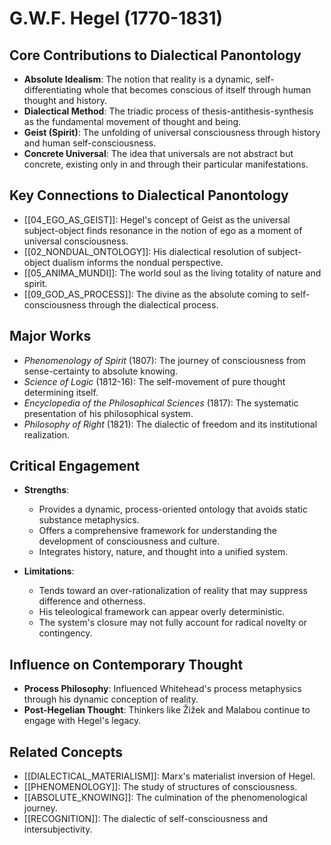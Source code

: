# G.W.F. Hegel (1770-1831)

## Core Contributions to Dialectical Panontology
- **Absolute Idealism**: The notion that reality is a dynamic, self-differentiating whole that becomes conscious of itself through human thought and history.
- **Dialectical Method**: The triadic process of thesis-antithesis-synthesis as the fundamental movement of thought and being.
- **Geist (Spirit)**: The unfolding of universal consciousness through history and human self-consciousness.
- **Concrete Universal**: The idea that universals are not abstract but concrete, existing only in and through their particular manifestations.

## Key Connections to Dialectical Panontology
- [[04_EGO_AS_GEIST]]: Hegel's concept of Geist as the universal subject-object finds resonance in the notion of ego as a moment of universal consciousness.
- [[02_NONDUAL_ONTOLOGY]]: His dialectical resolution of subject-object dualism informs the nondual perspective.
- [[05_ANIMA_MUNDI]]: The world soul as the living totality of nature and spirit.
- [[09_GOD_AS_PROCESS]]: The divine as the absolute coming to self-consciousness through the dialectical process.

## Major Works
- *Phenomenology of Spirit* (1807): The journey of consciousness from sense-certainty to absolute knowing.
- *Science of Logic* (1812-16): The self-movement of pure thought determining itself.
- *Encyclopedia of the Philosophical Sciences* (1817): The systematic presentation of his philosophical system.
- *Philosophy of Right* (1821): The dialectic of freedom and its institutional realization.

## Critical Engagement
- **Strengths**:
  - Provides a dynamic, process-oriented ontology that avoids static substance metaphysics.
  - Offers a comprehensive framework for understanding the development of consciousness and culture.
  - Integrates history, nature, and thought into a unified system.

- **Limitations**:
  - Tends toward an over-rationalization of reality that may suppress difference and otherness.
  - His teleological framework can appear overly deterministic.
  - The system's closure may not fully account for radical novelty or contingency.

## Influence on Contemporary Thought
- **Process Philosophy**: Influenced Whitehead's process metaphysics through his dynamic conception of reality.
- **Post-Hegelian Thought**: Thinkers like Žižek and Malabou continue to engage with Hegel's legacy.

## Related Concepts
- [[DIALECTICAL_MATERIALISM]]: Marx's materialist inversion of Hegel.
- [[PHENOMENOLOGY]]: The study of structures of consciousness.
- [[ABSOLUTE_KNOWING]]: The culmination of the phenomenological journey.
- [[RECOGNITION]]: The dialectic of self-consciousness and intersubjectivity.